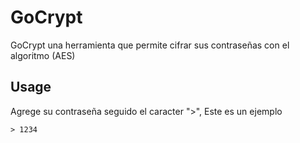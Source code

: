# GoCrypt

GoCrypt una herramienta que permite cifrar sus contraseñas con el algoritmo (AES)

## Usage

Agrege su contraseña seguido el caracter ">", Este es un ejemplo

```
> 1234
```